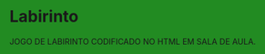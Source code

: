 # Labirinto

JOGO DE LABIRINTO CODIFICADO NO HTML EM SALA DE AULA.

<!DOCTYPE html>
<html>
<head>
    <meta name="viewport" content="width=device-width, initial-scale=1" />
    <style>
        html{
            background-color: forestgreen;
        }
        
        body{
            width: 100%;
            height: 80%;
            justify-content: center;
            align-items: center;
            display: flex;
            align-content: center;
            flex-direction: column;
            color:Goldenrod;
        }
    </style>
</head>
<body >
    <h1>Jogo do Labirinto</h1>
<canvas id="gameCanvas" width="900" height="900" ></canvas>
<script>

const canvas = document.getElementById('gameCanvas');
const context = canvas.getContext('2d');

// Tamanho e posição do jogador
let playerSize = 20;
let playerX = 5;
let playerY = 70;
let playerSpeed = 20;

const maze = [
    [2,2,2,2,2,2,2,2,2,2,2,2,2,2,2,2,2,2,2,2,2,2,2,2,2,2,2,2,2,2,2,2,2,2,2,2,2,2,2,2,2],
    [2,2,2,2,2,2,2,2,2,2,2,2,2,2,2,2,2,2,2,2,2,2,2,2,2,2,2,2,2,2,2,2,2,2,2,2,2,2,2,2,2],
    [1,1,1,1,1,1,1,1,1,1,1,1,1,1,1,1,1,1,1,1,1,1,1,1,1,1,1,1,1,1,2,2,2,2,2,2,2,2,2,2,2],
    [0,0,0,0,0,0,0,0,0,0,0,0,0,0,0,0,0,0,0,0,1,0,0,0,0,0,0,0,0,1,2,2,2,2,2,2,2,2,2,2,2],
    [0,0,0,0,0,0,0,0,0,0,0,0,0,0,0,0,0,0,0,0,1,0,0,0,0,0,0,0,0,1,2,2,2,2,2,2,2,2,2,2,2],
    [1,1,1,1,1,1,1,1,1,1,1,1,0,0,1,1,1,1,0,0,1,0,0,1,0,0,1,1,1,1,1,1,1,1,1,1,2,2,2,2,2],
    [2,2,2,2,2,1,0,0,0,0,0,1,0,0,1,0,0,1,0,0,0,0,0,1,0,0,0,0,0,0,0,0,0,0,0,1,2,2,2,2,2],
    [2,2,2,2,2,1,0,0,0,0,0,1,0,0,1,0,0,1,0,0,0,0,0,1,0,0,0,0,0,0,0,0,0,0,0,1,2,2,2,2,2],
    [2,2,2,2,2,1,0,0,1,0,0,1,0,0,1,0,0,1,1,1,1,1,1,1,1,1,1,1,1,1,0,0,1,1,1,1,2,2,2,2,2],
    [2,2,2,2,2,1,0,0,1,0,0,1,0,0,0,0,0,1,0,0,0,0,0,0,0,0,0,0,0,1,0,0,0,0,0,1,2,2,2,2,2],
    [2,2,2,2,2,1,0,0,1,0,0,1,0,0,0,0,0,1,0,0,0,0,0,0,0,0,0,0,0,1,0,0,0,0,0,1,2,2,2,2,2],
    [2,2,1,1,1,1,0,0,1,0,0,1,1,1,1,0,0,1,0,0,1,1,1,1,1,1,1,1,1,1,1,1,1,0,0,1,1,1,1,2,2],

    [2,2,1,0,0,0,0,0,1,0,0,0,0,0,1,0,0,1,0,0,0,0,0,1,0,0,0,0,0,0,0,0,1,0,0,0,0,0,1,2,2],
    [2,2,1,0,0,0,0,0,1,0,0,0,0,0,1,0,0,1,0,0,0,0,0,1,0,0,0,0,0,0,0,0,1,0,0,0,0,0,1,2,2],
    [2,2,1,0,0,1,1,1,1,1,1,1,1,1,1,0,0,1,1,1,1,0,0,1,0,0,1,1,1,1,0,0,1,0,0,1,0,0,1,2,2],
    [2,2,1,0,0,0,0,0,0,0,0,0,0,0,0,0,0,0,0,0,0,0,0,1,0,0,1,0,0,1,0,0,0,0,0,1,0,0,1,2,2],
    [2,2,1,0,0,0,0,0,0,0,0,0,0,0,0,0,0,0,0,0,0,0,0,1,0,0,1,0,0,1,0,0,0,0,0,1,0,0,1,2,2],
    [2,2,1,0,0,1,1,1,1,1,1,1,1,1,1,1,1,1,1,1,1,0,0,1,0,0,1,0,0,1,1,1,1,1,1,1,0,0,1,2,2],
    [2,2,1,0,0,0,0,0,0,0,0,1,0,0,0,0,0,0,0,0,1,0,0,1,0,0,1,0,0,1,0,0,0,0,0,0,0,0,1,2,2],
    [2,2,1,0,0,0,0,0,0,0,0,1,0,0,0,0,0,0,0,0,1,0,0,1,0,0,1,0,0,1,0,0,0,0,0,0,0,0,1,2,2],
    [2,2,1,1,1,1,1,1,1,0,0,1,0,0,1,1,1,1,0,0,1,1,1,1,0,0,1,0,0,1,0,0,1,1,1,1,1,1,1,2,2],
    [2,2,1,0,0,0,0,0,1,0,0,1,0,0,1,0,0,0,0,0,0,0,0,0,0,0,1,0,0,0,0,0,0,0,0,0,0,0,1,2,2],

    [2,2,1,0,0,0,0,0,1,0,0,1,0,0,1,0,0,0,0,0,0,0,0,0,0,0,1,0,0,0,0,0,0,0,0,0,0,0,1,2,2],
    [2,2,1,0,0,1,0,0,1,0,0,1,0,0,1,1,1,1,1,1,1,1,1,1,1,1,1,0,0,1,1,1,1,1,1,1,1,1,1,2,2],
    [2,2,1,0,0,1,0,0,1,0,0,1,0,0,0,0,0,1,0,0,0,0,0,0,0,0,0,0,0,0,0,0,1,0,0,0,0,0,1,2,2],
    [2,2,1,0,0,1,0,0,1,0,0,1,0,0,0,0,0,1,0,0,0,0,0,0,0,0,0,0,0,0,0,0,1,0,0,0,0,0,1,2,2],
    [2,2,1,0,0,1,0,0,1,0,0,1,1,1,1,0,0,1,0,0,1,1,1,1,1,1,1,0,0,1,1,1,1,1,1,1,0,0,1,2,2],
    [2,2,1,0,0,1,0,0,0,0,0,0,0,0,1,0,0,1,0,0,1,0,0,0,0,0,1,0,0,1,0,0,0,0,0,0,0,0,1,2,2],
    [2,2,1,0,0,1,0,0,0,0,0,0,0,0,1,0,0,1,0,0,1,0,0,0,0,0,1,0,0,1,0,0,0,0,0,0,0,0,1,2,2],
    [2,2,1,1,1,1,0,0,1,1,1,1,1,1,1,0,0,1,1,1,1,0,0,1,0,0,1,1,1,1,0,0,1,1,1,1,1,1,1,2,2],
    [2,2,2,2,2,1,0,0,1,0,0,0,0,0,0,0,0,1,0,0,0,0,0,1,0,0,1,0,0,0,0,0,1,0,0,1,2,2,2,2,2],
    [2,2,2,2,2,1,0,0,1,0,0,0,0,0,0,0,0,1,0,0,0,0,0,1,0,0,1,0,0,0,0,0,1,0,0,1,2,2,2,2,2],

    [2,2,2,2,2,1,0,0,1,0,0,1,1,1,1,1,1,1,0,0,1,1,1,1,0,0,1,0,0,1,1,1,1,0,0,1,2,2,2,2,2],
    [2,2,2,2,2,1,0,0,1,0,0,0,0,0,0,0,0,1,0,0,0,0,0,1,0,0,0,0,0,0,0,0,0,0,0,1,2,2,2,2,2],
    [2,2,2,2,2,1,0,0,1,0,0,0,0,0,0,0,0,1,0,0,0,0,0,1,0,0,0,0,0,0,0,0,0,0,0,1,2,2,2,2,2],
    [2,2,2,2,2,1,1,1,1,1,1,1,0,0,1,0,0,1,1,1,1,0,0,1,1,1,1,1,1,1,1,1,1,1,1,1,1,1,1,1,1],
    [2,2,2,2,2,2,2,2,2,2,2,1,0,0,1,0,0,0,0,0,0,0,0,0,0,0,0,0,0,0,0,0,0,0,0,0,0,0,0,0,0],
    [2,2,2,2,2,2,2,2,2,2,2,1,0,0,1,0,0,0,0,0,0,0,0,0,0,0,0,0,0,0,0,0,0,0,0,0,0,0,0,0,0],
    [2,2,2,2,2,2,2,2,2,2,2,1,1,1,1,1,1,1,1,1,1,1,1,1,1,1,1,1,1,1,1,1,1,1,1,1,1,1,1,1,1],
    [2,2,2,2,2,2,2,2,2,2,2,2,2,2,2,2,2,2,2,2,2,2,2,2,2,2,2,2,2,2,2,2,2,2,2,2,2,2,2,2,2],
    [2,2,2,2,2,2,2,2,2,2,2,2,2,2,2,2,2,2,2,2,2,2,2,2,2,2,2,2,2,2,2,2,2,2,2,2,2,2,2,2,2],
]

const tileSize = 20;
function drawMaze(){
    for (let row = 0; row < maze.length; row++){
        for (let col = 0; col < maze[row].length; col++){
            if (maze[row][col] === 1){
                context.fillStyle = "LimeGreen";
            }
            else if (maze[row][col] === 2){
                context.fillStyle = "ForestGreen";
            }
            else{
                context.fillStyle = "PaleGreen";
            }
            context.fillRect(col*tileSize,row * tileSize,tileSize,tileSize);
        }
    }
}

function drawPlayer(){
    context.fillStyle = 'Goldenrod';
    context.fillRect(playerX, playerY, playerSize, playerSize);
}

function movePlayer(dx,dy){
    const newX = playerX + dx;
    const newY = playerY + dy;

    if (canMove(newX,playerY)){
        playerX = newX;
    }
    if (canMove(playerX,newY)){
        playerY = newY;
    }
    updateGame();
}

function canMove(newX,newY){
    const row = Math.floor(newY / tileSize);
    const col = Math.floor(newX / tileSize);
    return maze [row][col] === 0;   
}

document.addEventListener("keydown", function(event) {
    if (event.code === "ArrowUp") {
        movePlayer(0,-playerSpeed);
    } 
    else if (event.code === "ArrowDown") {
        movePlayer(0,playerSpeed);
    } 
    else if (event.code === "ArrowLeft") {
        movePlayer(-playerSize,0);
    } 
    else if (event.code === "ArrowRight") {
        movePlayer(playerSize,0);
    }
});
   
function updateGame(){
    drawMaze();
    drawPlayer();
}

updateGame();

</script>
</body>
</html>
